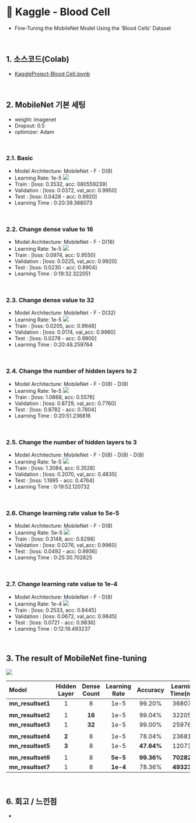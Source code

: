 # :pushpin: Kaggle - Blood Cell
- Fine-Tuning the MobileNet Model Using the 'Blood Cells' Dataset

</br>

## 1. 소스코드(Colab)
- [KaggleProject-Blood Cell.ipynb](https://colab.research.google.com/drive/18BXx_fb77k9KbYsv_bVidVf9FhbqK2KA#scrollTo=f2XiUpwDXhNq)

</br>

## 2. MobileNet 기본 세팅
- weight: imagenet
- Dropout: 0.5
- optimizer: Adam

</br>

### 2.1. Basic
- Model Architecture: MobileNet - F - D(8)
- Learning Rate: 1e-5
![](./Graph/1.png)
- Train : [loss: 0.3532, acc: 080559239]
- Validation : [loss: 0.0372, val_acc: 0.9950]
- Test : [loss: 0.0428 - acc: 0.9920]
- Learning Time :  0:20:39.368073

</br>

### 2.2. Change dense value to 16
- Model Architecture: MobileNet - F - D(16)
- Learning Rate: 1e-5
![](./Graph/2.png)
- Train : [loss: 0.0974, acc: 0.9550]
- Validation : [loss: 0.0225, val_acc: 0.9920]
- Test : [loss: 0.0230 - acc: 0.9904]
- Learning Time :  0:19:32.322051

</br>

### 2.3. Change dense value to 32
- Model Architecture: MobileNet - F - D(32)
- Learning Rate: 1e-5
![](./Graph/3.png)
- Train : [loss: 0.0205, acc: 0.9948]
- Validation : [loss: 0.0174, val_acc: 0.9960]
- Test : [loss: 0.0278 - acc: 0.9900]
- Learning Time :  0:20:48.259764

</br>

### 2.4. Change the number of hidden layers to 2
- Model Architecture: MobileNet - F - D(8) - D(8)
- Learning Rate: 1e-5
![](./Graph/4.png)
- Train : [loss: 1.0668, acc: 0.5576]
- Validation : [loss: 0.8729, val_acc: 0.7760]
- Test : [loss: 0.8782 - acc: 0.7804]
- Learning Time :  0:20:51.236816

</br>

### 2.5. Change the number of hidden layers to 3
- Model Architecture: MobileNet - F - D(8) - D(8) - D(8)
- Learning Rate: 1e-5
![](./Graph/5.png)
- Train : [loss: 1.3084, acc: 0.3528]
- Validation : [loss: 0.2070, val_acc: 0.4835]
- Test : [loss: 1.1995 - acc: 0.4764]
- Learning Time :  0:19:52.120732

</br>

### 2.6. Change learning rate value to 5e-5
- Model Architecture: MobileNet - F - D(8)
- Learning Rate: 5e-5
![](./graph/6.png)
- Train : [loss: 0.3148, acc: 0.8298]
- Validation : [loss: 0.0276, val_acc: 0.9960]
- Test : [loss: 0.0492 - acc: 0.9936]
- Learning Time :  0:25:30.702825

</br>

### 2.7. Change learning rate value to 1e-4
- Model Architecture: MobileNet - F - D(8)
- Learning Rate: 1e-4
![](./Graph/7.png)
- Train : [loss: 0.2533, acc: 0.8445]
- Validation : [loss: 0.0672, val_acc: 0.9845]
- Test : [loss: 0.0721 - acc: 0.9836]
- Learning Time :  0:12:19.493237

</br>

## 3. The result of MobileNet fine-tuning

![](./Graph/result.png)

| Model | Hidden Layer | Dense Count | Learning Rate | Accuracy | Learning Time(ms) | 
| :-- | :-: | :-: | :-: | :-: | :-: |
| **mn_resultset1** | 1 | 8 | 1e-5 | 99.20% | 368073 |
|  |  |  |  |  |  |
| **mn_resultset2** | 1 | **16** | 1e-5 | 99.04% | 322051 |
| **mn_resultset3** | 1 | **32** | 1e-5 | 99.00% | 259764 |
|  |  |  |  |  |  |
| **mn_resultset4** | **2** | 8 | 1e-5 | 78.04% | 236816 |
| **mn_resultset5** | **3** | 8 | 1e-5 | **47.64%** | 120732 |
|  |  |  |  |  |  |
| **mn_resultset6** | 1 | 8 | **5e-5** | **99.36%** | **702825** |
| **mn_resultset7** | 1 | 8 | **1e-4** | 78.36% | **493237** |


</br>

## 6. 회고 / 느낀점
-

</br>
